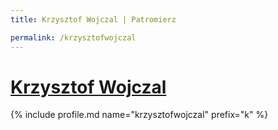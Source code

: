 ```yaml
---
title: Krzysztof Wojczal | Patromierz

permalink: /krzysztofwojczal
---
```


# [Krzysztof Wojczal](https://patronite.pl/krzysztofwojczal)

{% include profile.md name="krzysztofwojczal" prefix="k" %}
